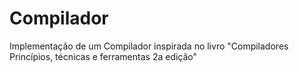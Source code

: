 # Compilador
Implementação de um Compilador inspirada no livro "Compiladores Princípios, técnicas e ferramentas 2a edição"
